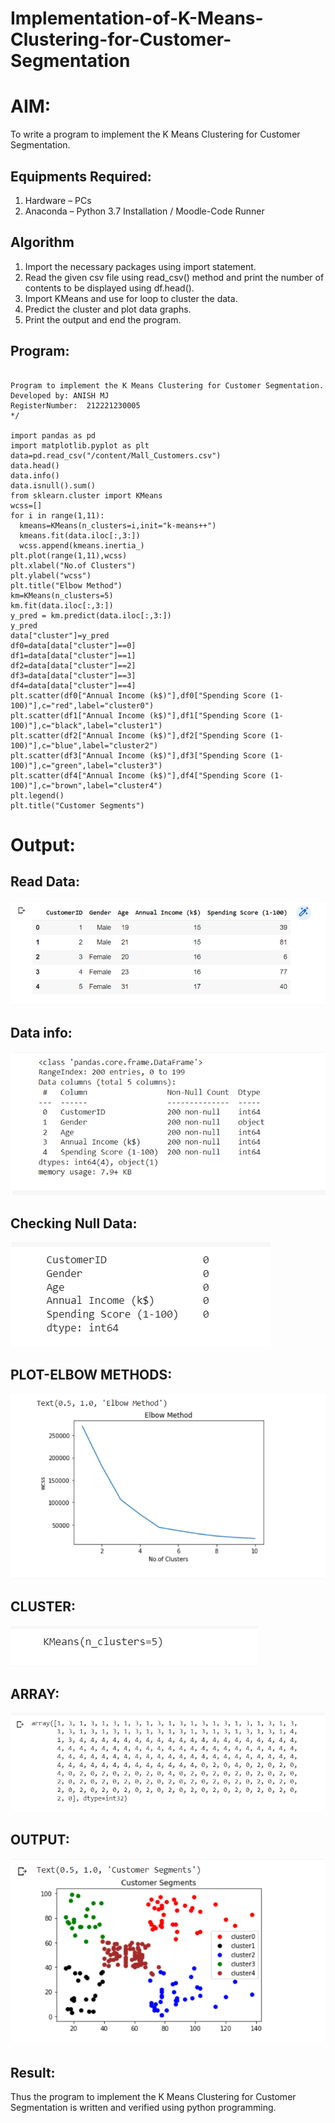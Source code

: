 # Implementation-of-K-Means-Clustering-for-Customer-Segmentation

# AIM:
To write a program to implement the K Means Clustering for Customer Segmentation.

## Equipments Required:
1. Hardware – PCs
2. Anaconda – Python 3.7 Installation / Moodle-Code Runner

## Algorithm
1. Import the necessary packages using import statement.
2. Read the given csv file using read_csv() method and print the number of contents to be displayed using df.head().
3. Import KMeans and use for loop to cluster the data.
4. Predict the cluster and plot data graphs.
5. Print the output and end the program.
## Program:
~~~

Program to implement the K Means Clustering for Customer Segmentation.
Developed by: ANISH MJ
RegisterNumber:  212221230005
*/

import pandas as pd
import matplotlib.pyplot as plt
data=pd.read_csv("/content/Mall_Customers.csv")
data.head()
data.info()
data.isnull().sum()
from sklearn.cluster import KMeans
wcss=[]
for i in range(1,11):
  kmeans=KMeans(n_clusters=i,init="k-means++")
  kmeans.fit(data.iloc[:,3:])
  wcss.append(kmeans.inertia_)
plt.plot(range(1,11),wcss)
plt.xlabel("No.of Clusters")
plt.ylabel("wcss")
plt.title("Elbow Method")
km=KMeans(n_clusters=5)
km.fit(data.iloc[:,3:])
y_pred = km.predict(data.iloc[:,3:])
y_pred
data["cluster"]=y_pred
df0=data[data["cluster"]==0]
df1=data[data["cluster"]==1]
df2=data[data["cluster"]==2]
df3=data[data["cluster"]==3]
df4=data[data["cluster"]==4]
plt.scatter(df0["Annual Income (k$)"],df0["Spending Score (1-100)"],c="red",label="cluster0")
plt.scatter(df1["Annual Income (k$)"],df1["Spending Score (1-100)"],c="black",label="cluster1")
plt.scatter(df2["Annual Income (k$)"],df2["Spending Score (1-100)"],c="blue",label="cluster2")
plt.scatter(df3["Annual Income (k$)"],df3["Spending Score (1-100)"],c="green",label="cluster3")
plt.scatter(df4["Annual Income (k$)"],df4["Spending Score (1-100)"],c="brown",label="cluster4")
plt.legend()
plt.title("Customer Segments")
~~~
# Output:

## Read Data:

![K Means Clustering for Customer Segmentation](head.png)

## Data info:

![K Means Clustering for Customer Segmentation](info.png)

## Checking Null Data:

![K Means Clustering for Customer Segmentation](isnull.png)

## PLOT-ELBOW METHODS:

![K Means Clustering for Customer Segmentation](elbow.png)

## CLUSTER:


![K Means Clustering for Customer Segmentation](kmeans.png)

## ARRAY:


![K Means Clustering for Customer Segmentation](array.png)

## OUTPUT:

![K Means Clustering for Customer Segmentation](output.png)


## Result:
Thus the program to implement the K Means Clustering for Customer Segmentation is written and verified using python programming.
